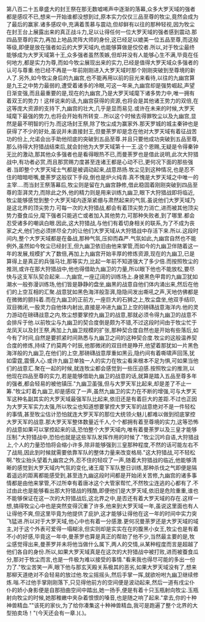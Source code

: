 第八百二十五章盛大的封王祭在那无数嘘唏声中逐渐的落幕,众多大罗天域的强者都是感叹不已,想来一开始谁都没想到过,原本实力仅仅三品至尊的牧尘,竟然会成为了最后的赢家.诸多感叹中,充满着羡慕与震动,但却鲜有以往的那种轻视,因为牧尘在封王台上展露出来的真正战斗力,足以让得任何一位大罗天域的强者感到震动.那四品至尊的实力,再加上地品灵阵大师的身份,这已经足以媲美一位五品至尊,而这般等级,即便是放在强者如云的大罗天域内,也能够算做是佼佼者.所以,对于牧尘最终能够成为大罗天域第十王,众多强者虽然羡嫉,但却并没有人能够心生不满,毕竟在任何地方,都是实力为尊,而如今牧尘展现出来的实力,已经是值得大罗天域众多强者的认可与尊重.他已经不再是一年前刚刚进入大罗天域时那个刚刚突破到至尊境的新人了.另外,如今牧尘身后的九幽宫,也不能再用以前的目光来看待,以往的九幽宫算是九王之中势力最弱的,遭受着诸多的冷眼,可这一年来,九幽宫却是强势崛起,声望日渐变强,而且最重要的是,现在的九幽宫,乃是大罗天域麾下诸多势力中,唯一拥有着双王的势力！这样说来的话,九幽宫获得的资源,也将会是其他诸王势力的双倍,在这等庞大资源的支持下,九幽宫的壮大,几乎是显而易见.或许在未来的时候,大罗天域麾下最强的势力,也将会开始有所转变…所以这个时候去得罪牧尘以及九幽宫,显然是最不明智的行为.而这场封王祭,除了牧尘成为赢家外.那天罗城的城主秦钟也是获得了不少的好处,虽说并未直接封王,但曼荼罗却是念在他对大罗天域有着征战苦功的份上,允诺会出手助他彻底的突破到五品至尊.并且只要他成功突破到五品至尊,那么待得大狩猎战结束后,就会封他为大罗天域第十一王.这个恩赐,无疑是令得秦钟无比的激动,那其他众多强者也是看得眼热不已,而曼荼罗也是借此说明,此次大狩猎战中,有功者必赏,而且那赏赐力度甚至连诸王都是心动不已,更何况下面的那些强者.当即整个大罗天域士气都是被调动起来,战意昂扬.牧尘见到这种情况,也是忍不住的暗暗咂嘴,曼荼罗这般驭下手段,倒也是炉火纯青.真不愧是大罗天域之中唯一的主宰.…而当封王祭落幕后,牧尘则是留在九幽宫静修,借此稳固着刚刚突破到四品至尊的澎湃灵力,而除此之外,他的精力则是用来训练九幽卫,眼下大狩猎战即将临近,牧尘能够感觉到整个大罗天域内逐渐紧绷与肃然起来的气氛.虽说他们大罗天域乃是这北界的顶尖势力.可每一次的大狩猎战,都会有着顶尖势力消亡,进而被其他顶尖势力蚕食瓜分,麾下强者只能逃亡或者加入其他势力,可那种失败者,到了哪里.都会忍受诸多的嘲讽白眼.因此,这大狩猎战,与他们有着切身相关的联系,为了不成为丧家之犬,他们也必须拼尽全力的让他们大罗天域从大狩猎战中存活下来.所以.这段时间内,整个大罗天域都是在备战,那种气氛,压抑而森严.气氛如此,九幽宫自然也不能例外,虽然如今牧尘已经封王,但九幽卫依旧由他来掌管,而如今的九幽卫伴随着这一年的发展,规模扩大了数倍,再加上九幽宫开始丰厚的修炼资源,现在的九幽卫,已是算得上是真正的兵强马壮,那等实力,比起一年前不知道强大了多少倍.而按照牧尘的推测,或许在那大狩猎战中,他也得借助九幽卫的力量,所以眼下他也不能放松,要尽快与这支军队契合起来.…九幽宫,一座辽阔的训练场上.身披黑色甲胄的九幽卫犹如潮水一般弥漫训练场,他们皆是静静的盘坐,幽黑的战意自他们体内涌出来,然后在他们的上空互相的汇聚.战意犹如黑色海洋般澎湃,隐隐间发出嘶吼之声,天地仿佛都是在微微的颤抖着.而在九幽卫的正前方,一座巨大的石狮之上,牧尘盘坐,他双手结印,双目微闭,一股灵力自他体内射出,直接是冲进九幽卫上空的磅礴战意海洋内.他的灵力游动在磅礴战意之内,牧尘想要掌控九幽卫的战意,那就必须令得九幽卫的战意不会排斥于他.以前牧尘与九幽卫的契合度倒是颇为不错,不过这段时间由于牧尘忙于龙凤天以及封王祭,再加上九幽卫规模的扩张,那种契合度自然也是开始有些落后,如今有了时间,自然是要抓紧时间熟悉与九幽卫之间的这种契合度.牧尘的这般温养契合度的修炼,持续了约莫两个时辰,他那微闭的双目终是睁开,他望着那犹如一片黑色海洋般的九幽卫,在他们的上空,那磅礴战意厚重如黑云,隐约间有着嘶啸声回荡,犹如雷霆,震慑人心.或许九幽卫单独一人的实力在牧尘看来根本不足为惧,可如果当他们的战意汇.聚在一起的时候,就连牧尘都会感觉到一些压迫感.按照牧尘的推测,以他现在四品至尊的实力,若是能够借助九幽卫的战意的话,就算是踏入五品至尊多年的强者,都会轻易的被他镇压."九幽卫虽强,但与大罗天军比起来,却是差了不止一筹."牧尘盯着九幽卫,却是感叹了一声,虽然九幽卫的实力在不断的增强,可与大罗天军这种名副其实的大罗天域最强军队比起来,依旧还是有着巨大的差距.不过也正因为大罗天军实力太强,所以牧尘也知道想要掌控大罗天军的战意绝对不是一件轻松的事情,甚至牧尘估计恐怕就连大罗天军的那位大统领火魅儿都难以做到彻底掌控大罗天军的战意.那大罗天军整体数量近千人,个个都拥有着至尊境的实力,这等恐怖的战意如果可以掌控起来的话,恐怕整个大罗天域内,唯有着曼荼罗以及三皇才能够压制."大狩猎战中,恐怕也就是这些军队发挥作用的时候了."牧尘沉吟自语,大狩猎战上,个人的力量恐怕将会缩小许多,除非能够强到三皇那种程度,不然的话可能左右不了战局,因此到时候就需要依靠军队的整体力量来改变格局."这大狩猎战,可不轻松啊."牧尘抬头望着九幽宫之外,忍不住的轻叹了一声,随着大狩猎战的临近,他能够清晰的感觉到大罗天域内气氛的变化,诸王麾下军队整日训练,那种杀伐之气即便是隔着遥远的距离都能感受到,甚至连九幽这段时间都是开始闭关苦修,九幽宫的诸多事情都是由他来掌管,不过所幸有着唐冰这个大管家帮忙,不然牧尘连逃的心都有了.不过由此也是能够看出那大狩猎战的残酷,即便他们是大罗天域,依旧是危险重重,谁也不能够保证在这一次的大狩猎战后,这北界之中,是否还有着大罗天域的存在.这样一想,搞得牧尘心中也是突然变得沉重了许多,他来到大罗天域一年,虽说这里面也有人让得他不爽,但这里毕竟为他提供了庇护,这才能够让得他在这一年的时间中实力突飞猛进.所以对于大罗天域,他心中也有着一分感激.更何况曼荼罗还是大罗天域的域主,对于这个外表可爱得一塌糊涂,但实则却是实实在在的腹黑小女王,牧尘也是有着不小的好感,毕竟这一年中,曼荼罗也算是真正的帮助了他不少,当然最主要的是,牧尘感觉得出来,曼荼罗并未将他当做什么属下,两人的交情,从某种程度而言是超越了他们各自的身份.所以,如果大罗天域真是在这次的大狩猎战中被打败,进而被蚕食瓜分,那对于牧尘而言,也是一件极为难以接受的事情."看来我也得尽可能的多出一份力了."牧尘苦笑一声,眼下他与那玄天殿关系极其的恶劣,如果大罗天域没有了,想来那柳天道绝对不会轻易的放过他.牧尘摇摇头,然后手掌一挥,就欲吩咐九幽卫继续修炼.嗡.不过他手掌刚刚落下,只见得他前方的空间便是波动起来,然后一道有戌尘仆仆的娇小身影便是自那扭曲空间中踏出,她一扬手,便是有着十只玉瓶射向牧尘.玉瓶射向牧尘的时候,她那稚嫩中夹杂着恨恨的嗓音,也是随之响了起来."拿去,你的十种神兽精血.""该死的家伙,为了给你凑集这十种神兽精血,我可是跑遍了整个北界的大型拍卖场！"(今天还会有一章.)(.)。
